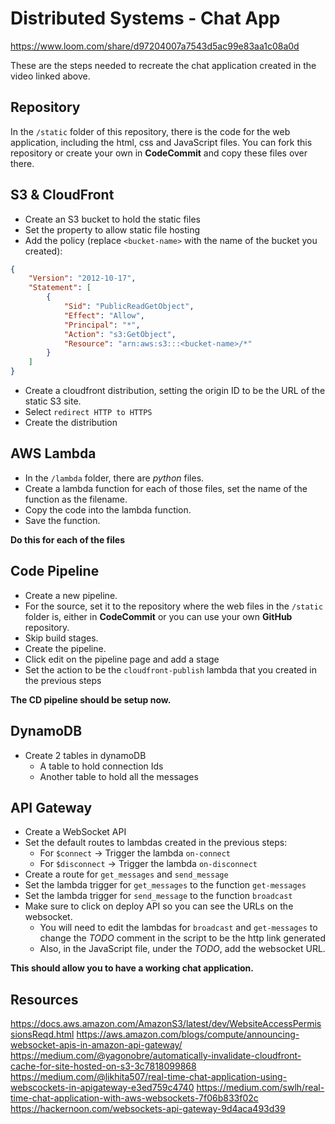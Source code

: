 # Distributed Systems - Chat App

https://www.loom.com/share/d97204007a7543d5ac99e83aa1c08a0d

These are the steps needed to recreate the chat application created in the video linked above.

## Repository
In the `/static` folder of this repository, there is the code for the web application, including the html, css and JavaScript files. You can fork this repository
or create your own in **CodeCommit** and copy these files over there.

## S3 & CloudFront
 - Create an S3 bucket to hold the static files
 - Set the property to allow static file hosting
 - Add the policy (replace `<bucket-name>` with the name of the bucket you created):
```json
{
    "Version": "2012-10-17",
    "Statement": [
        {
            "Sid": "PublicReadGetObject",
            "Effect": "Allow",
            "Principal": "*",
            "Action": "s3:GetObject",
            "Resource": "arn:aws:s3:::<bucket-name>/*"
        }
    ]
}
```
 - Create a cloudfront distribution, setting the origin ID to be the URL of the static S3 site.
 - Select `redirect HTTP to HTTPS`
 - Create the distribution

## AWS Lambda
 - In the `/lambda` folder, there are *python* files.
 - Create a lambda function for each of those files, set the name of the function as the filename.
 - Copy the code into the lambda function.
 - Save the function.

**Do this for each of the files**

## Code Pipeline
 - Create a new pipeline.
 - For the source, set it to the repository where the web files in the `/static` folder is, either in **CodeCommit** or you can use your own **GitHub** repository.
 - Skip build stages.
 - Create the pipeline.
 - Click edit on the pipeline page and add a stage
 - Set the action to be the `cloudfront-publish` lambda that you created in the previous steps

**The CD pipeline should be setup now.**

## DynamoDB
 - Create 2 tables in dynamoDB
   - A table to hold connection Ids
   - Another table to hold all the messages
   
## API Gateway
 - Create a WebSocket API
 - Set the default routes to lambdas created in the previous steps:
   - For `$connect` -> Trigger the lambda `on-connect`
   - For `$disconnect` -> Trigger the lambda `on-disconnect`
 - Create a route for `get_messages` and `send_message`
 - Set the lambda trigger for `get_messages` to the function `get-messages`
 - Set the lambda trigger for `send_message` to the function `broadcast`
 - Make sure to click on deploy API so you can see the URLs on the websocket.
   - You will need to edit the lambdas for `broadcast` and `get-messages` to change the *TODO* comment in the script to be the http link generated
   - Also, in the JavaScript file, under the *TODO*, add the websocket URL.
   
**This should allow you to have a working chat application.**

## Resources
https://docs.aws.amazon.com/AmazonS3/latest/dev/WebsiteAccessPermissionsReqd.html
https://aws.amazon.com/blogs/compute/announcing-websocket-apis-in-amazon-api-gateway/
https://medium.com/@yagonobre/automatically-invalidate-cloudfront-cache-for-site-hosted-on-s3-3c7818099868
https://medium.com/@likhita507/real-time-chat-application-using-webscockets-in-apigateway-e3ed759c4740
https://medium.com/swlh/real-time-chat-application-with-aws-websockets-7f06b833f02c
https://hackernoon.com/websockets-api-gateway-9d4aca493d39
